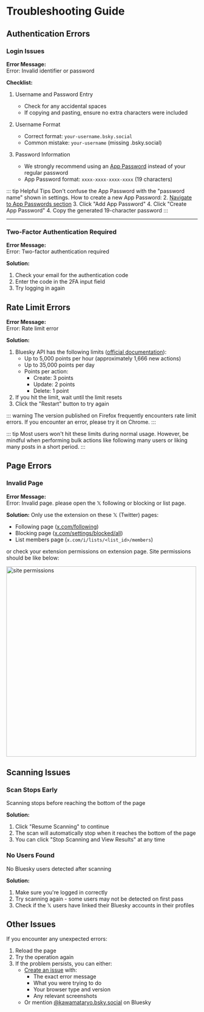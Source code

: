 # Troubleshooting Guide

## Authentication Errors

### Login Issues

**Error Message:**  
<span class="error-message">Error: Invalid identifier or password</span>

**Checklist:**
1. Username and Password Entry
   - Check for any accidental spaces
   - If copying and pasting, ensure no extra characters were included

2. Username Format
   - Correct format: `your-username.bsky.social`
   - Common mistake: `your-username` (missing .bsky.social)

3. Password Information
   - We strongly recommend using an [App Password](https://bsky.app/settings/app-passwords) instead of your regular password
   - App Password format: `xxxx-xxxx-xxxx-xxxx` (19 characters)
   
::: tip Helpful Tips
Don't confuse the App Password with the "password name" shown in settings.
How to create a new App Password:
2. [Navigate to App Passwords section](https://bsky.app/settings/app-passwords)
3. Click "Add App Password"
4. Click "Create App Password"
4. Copy the generated 19-character password
:::

--- 

### Two-Factor Authentication Required

**Error Message:**  
<span class="error-message">Error: Two-factor authentication required</span>

**Solution:**
1. Check your email for the authentication code
2. Enter the code in the 2FA input field
3. Try logging in again

## Rate Limit Errors

**Error Message:**  
<span class="error-message">Error: Rate limit error</span>

**Solution:**
1. Bluesky API has the following limits ([official documentation](https://docs.bsky.app/docs/advanced-guides/rate-limits)):
   - Up to 5,000 points per hour (approximately 1,666 new actions)
   - Up to 35,000 points per day
   - Points per action:
     - Create: 3 points
     - Update: 2 points
     - Delete: 1 point
2. If you hit the limit, wait until the limit resets
3. Click the "Restart" button to try again

::: warning
The version published on Firefox frequently encounters rate limit errors. If you encounter an error, please try it on Chrome.
:::

::: tip
Most users won't hit these limits during normal usage. However, be mindful when performing bulk actions like following many users or liking many posts in a short period.
:::




## Page Errors

### Invalid Page

**Error Message:**  
<span class="error-message">Error: Invalid page. please open the 𝕏 following or blocking or list page.</span>

**Solution:**
Only use the extension on these 𝕏 (Twitter) pages:
- Following page ([x.com/following](https://x.com/following))
- Blocking page ([x.com/settings/blocked/all](https://x.com/settings/blocked/all))
- List members page (`x.com/i/lists/<list_id>/members`)

or check your extension permissions on extension page.
Site permissions should be like below:

<img src="/images/site_permissions.png" alt="site permissions" width="500"/>

## Scanning Issues

### Scan Stops Early

Scanning stops before reaching the bottom of the page

**Solution:**
1. Click "Resume Scanning" to continue
2. The scan will automatically stop when it reaches the bottom of the page
3. You can click "Stop Scanning and View Results" at any time

### No Users Found

No Bluesky users detected after scanning

**Solution:**
1. Make sure you're logged in correctly
2. Try scanning again - some users may not be detected on first pass
3. Check if the 𝕏 users have linked their Bluesky accounts in their profiles

## Other Issues

If you encounter any unexpected errors:

1. Reload the page
2. Try the operation again
3. If the problem persists, you can either:
   - [Create an issue](https://github.com/kawamataryo/sky-follower-bridge/issues) with:
     - The exact error message
     - What you were trying to do
     - Your browser type and version
     - Any relevant screenshots
   - Or mention [@kawamataryo.bsky.social](https://bsky.app/profile/kawamataryo.bsky.social) on Bluesky
